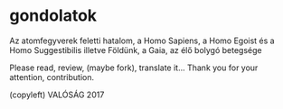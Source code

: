 # gondolatok
Az atomfegyverek feletti hatalom, a Homo Sapiens, a Homo Egoist és a Homo Suggestibilis illetve Földünk, a Gaia, az élő bolygó betegsége

Please read, review, (maybe fork), translate it...
Thank you for your attention, contribution.

(copyleft) VALÓSÁG 2017
